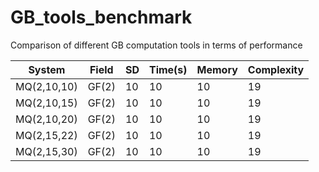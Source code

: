 # GB_tools_benchmark
Comparison of different GB computation tools in terms of performance

| System | Field | SD | Time(s)| Memory | Complexity
|------------|------------------|-------------------------------|-------------------------|----|---|
MQ(2,10,10) | GF(2) | 10| 10| 10 | 19
MQ(2,10,15) | GF(2) | 10| 10| 10 | 19
MQ(2,10,20) | GF(2) | 10| 10| 10 | 19
MQ(2,15,22) | GF(2) | 10| 10| 10 | 19
MQ(2,15,30) | GF(2) | 10| 10| 10 | 19





